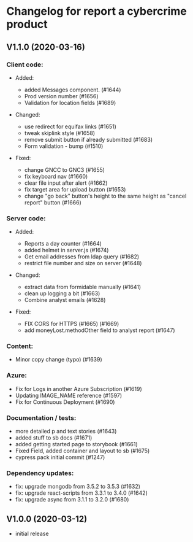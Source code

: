 # Changelog for report a cybercrime product

## V1.1.0 (2020-03-16)

### Client code:

- Added:

  - added Messages component. (#1644)
  - Prod version number (#1656)
  - Validation for location fields (#1689)

- Changed:

  - use redirect for equifax links (#1651)
  - tweak skiplink style (#1658)
  - remove submit button if already submitted (#1683)
  - Form validation - bump (#1510)

- Fixed:

  - change GNCC to GNC3 (#1655)
  - fix keyboard nav (#1660)
  - clear file input after alert (#1662)
  - fix target area for upload button (#1653)
  - change "go back" button's height to the same height as "cancel report" button (#1666)

### Server code:

- Added:

  - Reports a day counter (#1664)
  - added helmet in server.js (#1674)
  - Get email addresses from ldap query (#1682)
  - restrict file number and size on server (#1648)

- Changed:

  - extract data from formidable manually (#1641)
  - clean up logging a bit (#1663)
  - Combine analyst emails (#1628)

- Fixed:

  - FIX CORS for HTTPS (#1665) (#1669)
  - add moneyLost.methodOther field to analyst report (#1647)

### Content:

- Minor copy change (typo) (#1639)

### Azure:

- Fix for Logs in another Azure Subscription (#1619)
- Updating IMAGE_NAME reference (#1597)
- Fix for Continuous Deployment (#1690)

### Documentation / tests:

- more detailed p and text stories (#1643)
- added stuff to sb docs (#1671)
- added getting started page to storybook (#1661)
- Fixed Field, added container and layout to sb (#1675)
- cypress pack initial commit (#1247)

### Dependency updates:

- fix: upgrade mongodb from 3.5.2 to 3.5.3 (#1632)
- fix: upgrade react-scripts from 3.3.1 to 3.4.0 (#1642)
- fix: upgrade async from 3.1.1 to 3.2.0 (#1680)

## V1.0.0 (2020-03-12)

- initial release
